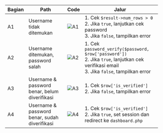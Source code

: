 | Bagian | Path | Code | Jalur |
|--------|------|------|-------|
| A1 | Username tidak ditemukan | ![A1]() | 1. Cek `$result->num_rows > 0`<br>2. Jika `true`, lanjutkan cek password <br>3. Jika `false`, tampilkan error|
| A2 | Username ditemukan, password salah | ![A2]() | 1. Cek `password_verify($password, $row['password'])`<br>2. Jika `true`, lanjutkan cek verifikasi email <br>3. Jika `false`, tampilkan error |
| A3 | Username & password benar, belum diverifikasi | ![A3]() | 1. Cek `$row['is_verified']`<br>2. Jika `false`, tampilkan error |
| A4 | Username & password benar, sudah diverifikasi | ![A4]() | 1. Cek `$row['is_verified']`<br>2. Jika `true`, set session dan redirect ke `dashboard.php` |
